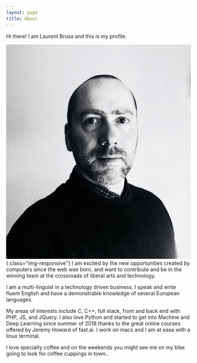 ```yaml
---
layout: page
title: About
---
```

<div class="message">
  Hi there! I am Laurent Brusa and this is my profile.
</div>

![laurent](/img/about.jpg){:class="img-responsive"}
I am excited by the new opportunities created by computers since the web was born, and want to contribute and be in the winning team at the crossroads of liberal arts and technology.

I am a multi-linguist in a technology driven business. I speak and write fluent English and have a demonstrable knowledge of several European languages.

My areas of interests include C, C++, full stack, front and back end with PHP, JS, and JQuery. I also love Python and started to get into Machine and Deep Learning since summer of 2018 thanks to the great online courses offered by Jeremy Howard of fast.ai. I work on macs and I am at ease with a linux terminal.

I love specialty coffee and on the weekends you might see me on my bike going to look for coffee cuppings in town.. 


